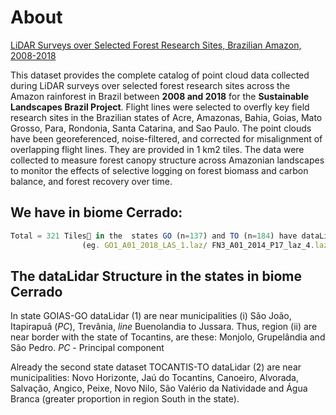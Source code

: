 # About 
[LiDAR Surveys over Selected Forest Research Sites, Brazilian Amazon, 2008-2018](https://daac.ornl.gov/cgi-bin/dsviewer.pl?ds_id=1644)

This dataset provides the complete catalog of point cloud data collected during LiDAR
surveys over selected forest research sites across the Amazon rainforest in Brazil between 
**2008 and 2018** for the **Sustainable Landscapes Brazil Project**. Flight lines were selected
to overfly key field research sites in the Brazilian states of Acre, Amazonas, Bahia, Goias, 
Mato Grosso, Para, Rondonia, Santa Catarina, and Sao Paulo. The point clouds have been georeferenced,
noise-filtered, and corrected for misalignment of overlapping flight lines. They are provided in 1 km2 tiles.
The data were collected to measure forest canopy structure across Amazonian landscapes to monitor the effects
of selective logging on forest biomass and carbon balance, and forest recovery over time.

## We have in biome Cerrado: 
```javascript
Total = 321 Tiles📁 in the  states GO (n=137) and TO (n=184) have dataLidar-flights-ALS. 
                (eg. GO1_A01_2018_LAS_1.laz/ FN3_A01_2014_P17_laz_4.laz)
```

## The dataLidar Structure in the states in biome Cerrado
In state GOIAS-GO dataLidar (1) are near municipalities (i) São João, Itapirapuã (*PC*), Trevânia, *line* Buenolandia to Jussara. Thus, region (ii) are near border with the state of Tocantins, are these: Monjolo, Grupelândia and São Pedro. *PC* - Principal component

Already the second state dataset TOCANTIS-TO dataLidar (2) are near municipalities: Novo Horizonte, Jaú do Tocantins, Canoeiro, Alvorada, Salvação, Angico, Peixe, Novo Nilo, São Valério da Natividade and Água Branca (greater proportion in region South in the state).


